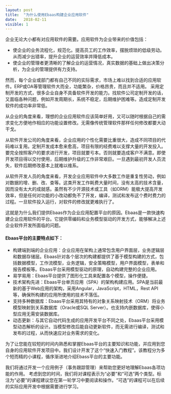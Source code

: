 ```yaml
---
layout: post
title:  "为什么使用Ebaas构建企业应用软件"
date:   2018-02-11
visible: 1
---
```


企业无论大小都有对应用软件的需要。应用软件为企业带来的价值包括：

* 使企业的业务流程化，规范化。提高员工的工作效率，摆脱烦琐的低级劳动。从而减少出错率，提升企业的运营效率并降低成本。
* 使企业的管理者更清晰的了解企业的运营情况，真实数据的基础上做出决策分析，为企业的管理提供有力支持。

然而，每个企业或部门都有自己不同的实际需求，市场上难以找到合适的应用软件。ERP或OA等管理软件大而全，功能繁杂，价格昂贵，而且并不适用。
采用定制开发的方式，很多企业自身不具备软件开发的能力。找软件公司定制开发的话，又面临各种问题，例如开发周期长，系统不稳定，后期维护困难等。造成定制开发软件的成功率非常低。

从企业的角度来看，理想的企业应用软件应该简单好用，又可以随时根据自己的需求变化方便地作相应的功能设置修改。无需像传统管理软件那样任何修改都要大动干戈。

从软件开发公司的角度来看，企业应用的个性化需要比重很大，造成不同项目的代码难以复用。定制开发成本愈来愈高，项目有限的经费难以支撑大量的开发投入。要完全按照客户的要求进行开发，项目就要亏本。否则就要造成客户不满意。即使开发项目得以交付使用，后期维护升级的工作非常艰巨。一旦遇到最初开发人员流失，软件后期修改基本上就难以维系。

从软件开发人员的角度来看，开发企业应用软件中大多数工作是重复性劳动，例如对数据的增、删、改、查等。这类开发工作耗费大量时间，没有太高的技术含量，因而没有太大的成就感。虽然有不少开源技术或工具（如ORM）能极大提高开发效率，但是任何对功能的小改动都免不了开发，编译，测试和发布这个费时费力的过程。一旦软件投入运行，对软件的修改就更难执行了。

这就是为什么我们提供Ebaas作为企业应用配置平台的原因。Ebaas是一款快速构建企业应用软件的平台。它提供零编码和业务模型驱动的开发方式，能够解决上述企业软件开发所面临的问题。

#### Ebaas平台的主要特点如下：

* 构建端到端的企业应用：企业应用在架构上通常包含用户界面层，业务逻辑层和数据存储层。Ebaas针对各个层次的构建都提供了基于模型构建的方式，包括数据模型，工作流模型，业务逻辑，安全策略模型，用户界面模型，表单和报告模板等。Ebaas平台采用模型驱动的原理，自动构建完整的企业应用。
* 易学易用：Ebaas平台提供了图形化工具来配置各个模型，操作便捷。
* 技术架构先进：Ebaas平台单页应用（SPA）的架构构建应用。SPA是当前最新的基于Web应用的架构，采用Angular，JavaScript，HTML，Rest API等，确保所构建的应用所使用的技术不落伍。
* 支持多种数据库：Ebaas平台采用其特有的对象关系映射技术（ORM）将业务模型映射到关系数据库（Oracle或SQL Server）。也支持内嵌数据库，使得小型应用无需安装数据库。
* 动态更新：与其它自动代码生成的应用开发平台不同之处，Ebaas平台采用模型动态解析的设计。当模型修改后能自动更新软件，而无需进行编译，测试和发布的过程，从而快速应对业务需求的变化。

为了让您能在较短的时间内熟悉和掌握Ebaas平台的主要知识和功能，并应用到您自身的应用软件开发项目中。我们设计开发了这个“快速入门教程”。该教程分为多个短而精的小课程，循序渐进地介绍Ebass平台的主要功能。

我们将通过开发一个应用例子（事务跟踪管理）来帮助您更好地理解Ebaas各项功能的作用。
考虑到您的时间，我们将对课程表示为“必要”和“可选”两个类型。标注为“必要”的课程建议您在第一轮学习中要阅读和操作。“可选”的课程可以在后续的实际应用开发中根据需要进行学习。
